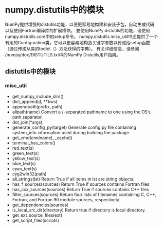 # numpy.distutils中的模块

NumPy提供增强的distutils功能，以便更容易地构建和安装子包，自动生成代码以及使用Fortran编译库的扩展模块。 要使用NumPy distutils的功能，请使用numpy.distutils.core中的setup命令。 numpy.distutils.misc_util中还提供了一个有用的Configuration类，它可以更容易地构造关键字参数以传递给setup函数（通过传递从类的todict（）方法获得的字典）。 有关详细信息，请参阅<site-packages> /numpy/doc/DISTUTILS.txt中的NumPy Distutils用户指南。

## distutils中的模块

### misc_util

- get_numpy_include_dirs()	
- dict_append(d, **kws)	
- appendpath(prefix, path)	
- allpath(name)	Convert a /-separated pathname to one using the OS’s path separator.
- dot_join(*args)	
- generate_config_py(target)	Generate config.py file containing system_info information used during building the package.
- get_cmd(cmdname[, _cache])	
- terminal_has_colors()	
- red_text(s)	
- green_text(s)	
- yellow_text(s)	
- blue_text(s)	
- cyan_text(s)	
- cyg2win32(path)	
- all_strings(lst)	Return True if all items in lst are string objects.
- has_f_sources(sources)	Return True if sources contains Fortran files
- has_cxx_sources(sources)	Return True if sources contains C++ files
- filter_sources(sources)	Return four lists of filenames containing C, C++, Fortran, and Fortran 90 module sources, respectively.
- get_dependencies(sources)	
- is_local_src_dir(directory)	Return true if directory is local directory.
- get_ext_source_files(ext)	
- get_script_files(scripts)	